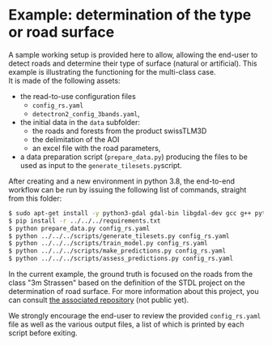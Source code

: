 # Example: determination of the type or road surface

A sample working setup is provided here to allow, allowing the end-user to detect roads and determine their type of surface (natural or artificial). This example is illustrating the functioning for the multi-class case. <br>
It is made of the following assets:

- the read-to-use configuration files
    - `config_rs.yaml`
    - `detectron2_config_3bands.yaml`,
- the initial data in the `data` subfolder:
    - the roads and forests from the product swissTLM3D
    - the delimitation of the AOI
    - an excel file with the road parameters,
- a data preparation script (`prepare_data.py`) producing the files to be used as input to the `generate_tilesets.py`script.

After creating and a new environment in python 3.8, the end-to-end workflow can be run by issuing the following list of commands, straight from this folder:

```bash
$ sudo apt-get install -y python3-gdal gdal-bin libgdal-dev gcc g++ python3.8-dev
$ pip install -r ../../../requirements.txt
$ python prepare_data.py config_rs.yaml
$ python ../../../scripts/generate_tilesets.py config_rs.yaml
$ python ../../../scripts/train_model.py config_rs.yaml
$ python ../../../scripts/make_predictions.py config_rs.yaml
$ python ../../../scripts/assess_predictions.py config_rs.yaml
```

In the current example, the ground truth is focused on the roads from the class "3m Strassen" based on the definition of the STDL project on the determination of road surface. For more information about this project, you can consult [the associated repository](https://github.com/swiss-territorial-data-lab/proj-roadsurf) (not public yet).

We strongly encourage the end-user to review the provided `config_rs.yaml` file as well as the various output files, a list of which is printed by each script before exiting.